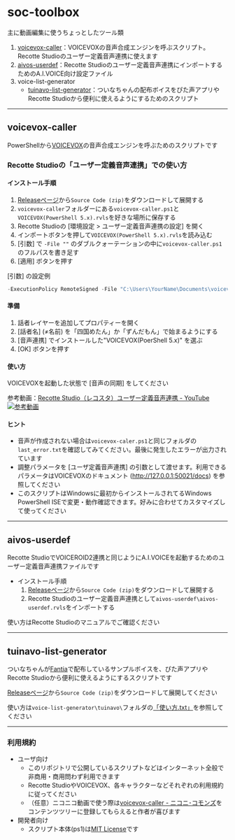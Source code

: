 # soc-toolbox

主に動画編集に使うちょっとしたツール類

1. [voicevox-caller](#voicevox-caller)：VOICEVOXの音声合成エンジンを呼ぶスクリプト。Recotte Studioのユーザー定義音声連携に使えます
1. [aivos-userdef](#aivos-userdef)：Recotte Studioのユーザー定義音声連携にインポートするためのA.I.VOICE向け設定ファイル
1. voice-list-generator
   * [tuinavo-list-generator](#tuinavo-list-generator)：ついなちゃんの配布ボイスをぴた声アプリやRecotte Studioから便利に使えるようにするためのスクリプト

----

## voicevox-caller

PowerShellから[VOICEVOX](https://voicevox.hiroshiba.jp/)の音声合成エンジンを呼ぶためのスクリプトです

### Recotte Studioの「ユーザー定義音声連携」での使い方

#### インストール手順

1. [Releaseページ](https://github.com/so-c/soc-toolbox/releases)から`Source Code (zip)`をダウンロードして展開する
1. `voicevox-caller`フォルダーにある`voicevox-caller.ps1`と`VOICEVOX(PowerShell 5.x).rvls`を好きな場所に保存する
1. Recotte Studioの [環境設定 > ユーザー定義音声連携の設定] を開く
1. インポートボタンを押して`VOICEVOX(PowerShell 5.x).rvls`を読み込む
1. [引数] で `-File ""` のダブルクォーテーションの中に`voicevox-caller.ps1`のフルパスを書き足す
1. [適用] ボタンを押す

[引数] の設定例

```ps1
-ExecutionPolicy RemoteSigned -File "C:\Users\YourName\Documents\voicevox-caller\voicevox-caller.ps1" -text "%c" -speaker "%s" -output "%o"`
```

#### 準備

1. 話者レイヤーを追加してプロパティーを開く
1. [話者名] (≠名前) を「四国めたん」か「ずんだもん」で始まるようにする
1. [音声連携] でインストールした"VOICEVOX(PoerShell 5.x)" を選ぶ
1. [OK] ボタンを押す

#### 使い方

VOICEVOXを起動した状態で [音声の同期] をしてください

参考動画：[Recotte Studio（レコスタ）ユーザー定義音声連携 \- YouTube](https://www.youtube.com/watch?v=N_VCF2ABKA8)
[![参考動画](https://img.youtube.com/vi/N_VCF2ABKA8/0.jpg)](https://www.youtube.com/watch?v=N_VCF2ABKA8)

#### ヒント

* 音声が作成されない場合は`voicevox-caler.ps1`と同じフォルダの`last_error.txt`を確認してみてください。最後に発生したエラーが出力されています
* 調整パラメータを [ユーザ定義音声連携] の引数として渡せます。利用できるパラメータはVOICEVOXのドキュメント (<http://127.0.0.1:50021/docs>) を参照してください
* このスクリプトはWindowsに最初からインストールされてるWindows PowerShell ISEで変更・動作確認できます。好みに合わせてカスタマイズして使ってください

----

## aivos-userdef

Recotte StudioでVOICEROID2連携と同じようにA.I.VOICEを起動するためのユーザー定義音声連携ファイルです

* インストール手順
  1. [Releaseページ](https://github.com/so-c/soc-toolbox/releases)から`Source Code (zip)`をダウンロードして展開する
  1. Recotte Studioのユーザー定義音声連携として`aivos-userdef\aivos-userdef.rvls`をインポートする

使い方はRecotte Studioのマニュアルでご確認ください

----

## tuinavo-list-generator

ついなちゃんが[Fantia](https://fantia.jp/fanclubs/326)で配布しているサンプルボイスを、ぴた声アプリやRecotte Studioから便利に使えるようにするスクリプトです

[Releaseページ](https://github.com/so-c/soc-toolbox/releases)から`Source Code (zip)`をダウンロードして展開してください

使い方は`voice-list-generator\tuinavo\`フォルダの[「使い方.txt」](https://github.com/so-c/soc-toolbox/blob/main/voice-list-generator/tuinavo/%E4%BD%BF%E3%81%84%E6%96%B9.txt)を参照してください

----

### 利用規約

* ユーザ向け
  * このリポジトリで公開しているスクリプトなどはインターネット全般で非商用・商用問わず利用できます
  * Recotte StudioやVOICEVOX、各キャラクターなどそれぞれの利用規約に従ってください
  * （任意）ニコニコ動画で使う際は[voicevox\-caller \- ニコニ･コモンズ](https://commons.nicovideo.jp/material/nc252957)をコンテンツツリーに登録してもらえると作者が喜びます
* 開発者向け
  * スクリプト本体(ps1)は[MIT License](https://github.com/so-c/soc-toolbox/blob/main/LICENSE)です
